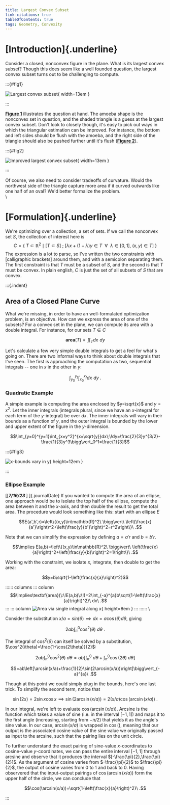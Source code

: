 ```yaml
---
title: Largest Convex Subset
link-citations: true
tableOfContents: true
tags: Geometry, Convexity
---
```


# [Introduction]{.underline} # 

Consider a closed, nonconvex figure in the plane. What is its largest convex 
subset? Though this does seem like a well founded question, the largest convex 
subset turns out to be challenging to compute.

:::{#fig1}

![Largest convex subset](/images/doro.jpg){ width=13em }

:::


[<b>Figure 1</b>](#fig1) illustrates the question at hand. The amoeba shape is 
the nonconvex set in question, and the shaded triangle is a guess at the 
largest convex subset. Don't look to closely though, it's easy to pick out ways 
in which the triangular estimation can be improved. For instance, the bottom and 
left sides should be flush with the amoeba, and the right side of the triangle 
should also be pushed further until it's flush ([<b>Figure 2</b>](#fig2)).

:::{#fig2}

![Improved largest convex subset](/images/doro_annotated.png){ width=13em }

:::

Of course, we also need to consider tradeoffs of curvature. Would the northwest
side of the triangle capture more area if it curved outwards like one half of 
an oval? We'd better formalize the problem.
\
\

# [Formulation]{.underline} #

We're optimizing over a collection, a set of sets. If we call the nonconvex 
set $S$, the collection of interest here is
$$C=\{\ T\subset\mathbb{R}^2 \mid \mathcal{[}T\subset S\mathcal{]}\ ;\ \mathcal{[}\lambda x+(1-\lambda) y\in T\ \ \forall\ \ \lambda\in [0, 1],\ (x,y)\in T\mathcal{]}\ \}$$
The expression is a lot to parse, so I've written the two constraints with
$\mathcal{[}$calligraphic brackets$\mathcal{]}$ 
around them, and with a semicolon separating them. The first constraint is that
 $T$ must be a subset of $S$, and the second is that $T$ must be convex. 
In plain english, $C$ is just the set of all subsets of $S$ that are 
convex.

:::{.indent}

## Area of a Closed Plane Curve ##

What we're missing, in order to have an well-formulated optimization problem,
is an objective. How can we express the area of one of the subsets? 
For a convex set in the plane, we can compute its area with a double
integral. For instance, for our sets $T\in C$

$$\textbf{area}(T)=\iint_Tdx\;\!dy$$

Let's calculate a few very simple double integrals to get a feel for what's 
going on. There are two informal ways to think about double integrals that 
I've seen. The first is approaching the computation as two, sequential integrals
 -- one in $x$ in the other in $y$:

$$\int_{y_0}^{y_f}\int_{x_0}^{x_f}dx\;\!dy\ .$$

### Quadratic Example ###

A simple example is computing the area enclosed by $y=\sqrt{x}$ and $y=x^2$. 
Let the inner integrals (integrals plural, since we have an $x$-integral for 
each term of the $y$-integral) be over $dx$. The inner integrals will vary 
in their  bounds as a function of $y$, and the outer integral is bounded by the 
lower and upper extent of the figure in the $y$-dimension.

$$\int_{y=0}^{y=1}\int_{x=y^2}^{x=\sqrt{y}}dx\;\!dy=\frac{2}{3}y^{3/2}-\frac{1}{3}y^3\bigg\vert_0^1=\frac{1}{3}$$

:::{#fig3}

![$x$-bounds vary in $y$](/images/lcs_quadratic.jpg){ height=12em }

:::

### Ellipse Example ###

[[<b><i>7/16/23 </i></b>]&nbsp;]{.journalDate} If you wanted to compute the area of an ellipse, one approach would be to 
isolate the top half of the ellipse, compute the area between it and the 
$x$-axis, and then double the result to get the total area. The procedure would 
look something like this: start with an ellipse $E$

$$E(a',b',r)=\left\{(x,y)\in\mathbb{R}^2\ \bigg\vert\ \left(\frac{x}{a'}\right)^2+\left(\frac{y}{b'}\right)^2=r^2\right\}\ .$$

Note that we can simplify the expression by defining $a=a'r$ and $b=b'r$. 

$$\implies E(a,b)=\left\{(x,y)\in\mathbb{R}^2\ \bigg\vert\ \left(\frac{x}{a}\right)^2+\left(\frac{y}{b}\right)^2=1\right\}\ .$$


Working with the constraint, we isolate $x$, integrate, then double to get the area:

$$y=b\sqrt{1-\left(\frac{x}{a}\right)^2}$$

:::::: columns
::: column
$$\implies\textbf{area}(\:\!E(a,b)\:\!)=2\int_{-a}^{a}b\sqrt{1-\left(\frac{x}{a}\right)^2}\ dx\ .$$
:::
::: column
![Area via single integral along $x$](/images/lcs_ellipse_single_integral.jpg){ height=8em }
:::
::::::
\

Consider the substitution $x/a=sin(\theta)\implies dx=a\cos(\theta)d\theta$, 
giving 

$$2ab\int_{\pi}^{0}\cos^2(\theta)\ d\theta\ .$$

The integral of $\cos^2(\theta)$ can itself be solved by a substitution, 
$\cos^2(\theta)=\frac{1+\cos(2\theta)}{2}$:

$$2ab\int_{\pi}^{0}\cos^2(\theta)\ d\theta = ab\left[\int_{\pi}^{0}\ d\theta+\int_{\pi}^{0}\cos(2\theta)\ d\theta\right]$$

$$=ab\left[\arcsin(x/a)+\frac{1}{2}\sin(2\arcsin(x/a))\right]\bigg\vert_{-a}^{a}\ .$$

Though at this point we could simply plug in the bounds, here's one last trick. 
To simplify the second term, notice that 

$$\sin(2x)=2\sin x\cos x\implies\sin(2\arcsin(x/a))=2(x/a)\cos\left(\arcsin(x/a)\right)\ .$$

In our integral, we're left to evaluate $\cos(\arcsin(x/a))$. Arcsine is the 
function which takes a value of sine (i.e. in the interval $[-1, 1]$) and maps 
it to the first angle (increasing, starting from $-\pi/2$) that yields it as the 
angle's sine value. In our case, $\arcsin(x/a)$ is wrapped in $\cos()$, meaning 
that our output is the associated cosine value of the sine value we 
originally passed as input to the arcsine, such that the pairing lies on the 
unit circle. 

To further understand the exact pairing of sine-value 
$x$-coordinates to cosine-value $y$-coordinates, we can pass the entire interval
 $[-1, 1]$ through arcsine and observe that it produces the interval 
$[-\frac{\pi}{2},\frac{\pi}{2}]$. As the argument of cosine varies from
$-\frac{\pi}{2}$ to $\frac{\pi}{2}$, the output of cosine varies from $0$ to 
$1$ and back to $0$. Having observered that the input-output pairings of 
$\cos(\arcsin(x/a))$ form the upper half of the circle, we can conclude that 

$$\cos(\arcsin(x/a))=\sqrt{1-\left(\frac{x}{a}\right)^2}\ .$$

:::



